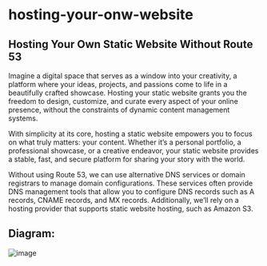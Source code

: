 # hosting-your-onw-website
## Hosting Your Own Static Website Without Route 53

Imagine a digital space that serves as a window into your creativity, a platform where your ideas, projects, and passions come to life in a beautifully crafted showcase. Hosting your static website grants you the freedom to design, customize, and curate every aspect of your online presence, without the constraints of dynamic content management systems.

With simplicity at its core, hosting a static website empowers you to focus on what truly matters: your content. Whether it’s a personal portfolio, a professional showcase, or a creative endeavor, your static website provides a stable, fast, and secure platform for sharing your story with the world.

Without using Route 53, we can use alternative DNS services or domain registrars to manage domain configurations. These services often provide DNS management tools that allow you to configure DNS records such as A records, CNAME records, and MX records. Additionally, we’ll rely on a hosting provider that supports static website hosting, such as Amazon S3.

## Diagram:
![image](https://github.com/JohnnyLouisTech/hosting-your-onw-website/assets/29494723/9fb22006-ffea-4035-864d-480d07ee56ff)

